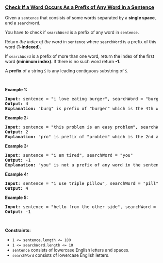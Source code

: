 ### [Check If a Word Occurs As a Prefix of Any Word in a Sentence](https://leetcode.com/problems/check-if-a-word-occurs-as-a-prefix-of-any-word-in-a-sentence)

<p>Given a <code>sentence</code>&nbsp;that consists of some words separated by a&nbsp;<strong>single space</strong>, and a <code>searchWord</code>.</p>

<p>You have to check if <code>searchWord</code> is a prefix of any word in <code>sentence</code>.</p>

<p>Return <em>the index of the word</em> in <code>sentence</code> where <code>searchWord</code> is a prefix of this word (<strong>1-indexed</strong>).</p>

<p>If <code>searchWord</code> is&nbsp;a prefix of more than one word, return the index of the first word <strong>(minimum index)</strong>. If there is no such word return <strong>-1</strong>.</p>

<p>A <strong>prefix</strong> of a string&nbsp;<code>S</code> is any leading contiguous substring of <code>S</code>.</p>

<p>&nbsp;</p>
<p><strong>Example 1:</strong></p>

<pre>
<strong>Input:</strong> sentence = &quot;i love eating burger&quot;, searchWord = &quot;burg&quot;
<strong>Output:</strong> 4
<strong>Explanation:</strong> &quot;burg&quot; is prefix of &quot;burger&quot; which is the 4th word in the sentence.
</pre>

<p><strong>Example 2:</strong></p>

<pre>
<strong>Input:</strong> sentence = &quot;this problem is an easy problem&quot;, searchWord = &quot;pro&quot;
<strong>Output:</strong> 2
<strong>Explanation:</strong> &quot;pro&quot; is prefix of &quot;problem&quot; which is the 2nd and the 6th word in the sentence, but we return 2 as it&#39;s the minimal index.
</pre>

<p><strong>Example 3:</strong></p>

<pre>
<strong>Input:</strong> sentence = &quot;i am tired&quot;, searchWord = &quot;you&quot;
<strong>Output:</strong> -1
<strong>Explanation:</strong> &quot;you&quot; is not a prefix of any word in the sentence.
</pre>

<p><strong>Example 4:</strong></p>

<pre>
<strong>Input:</strong> sentence = &quot;i use triple pillow&quot;, searchWord = &quot;pill&quot;
<strong>Output:</strong> 4
</pre>

<p><strong>Example 5:</strong></p>

<pre>
<strong>Input:</strong> sentence = &quot;hello from the other side&quot;, searchWord = &quot;they&quot;
<strong>Output:</strong> -1
</pre>

<p>&nbsp;</p>
<p><strong>Constraints:</strong></p>

<ul>
	<li><code>1 &lt;= sentence.length &lt;= 100</code></li>
	<li><code>1 &lt;= searchWord.length &lt;= 10</code></li>
	<li><code>sentence</code> consists of lowercase English letters and spaces.</li>
	<li><code>searchWord</code>&nbsp;consists of lowercase English letters.</li>
</ul>
